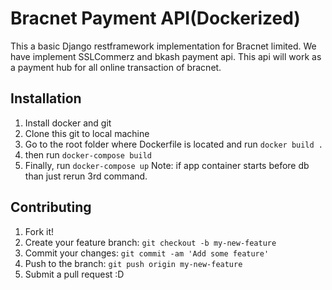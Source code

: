 # Bracnet Payment API(Dockerized)
This a basic Django restframework implementation for Bracnet limited. We have implement SSLCommerz and bkash payment api. This api will work as a payment hub for all online transaction of bracnet. 
## Installation
1. Install docker and git
2. Clone this git to local machine
3. Go to the root folder where Dockerfile is located and run `docker build .`
4. then run `docker-compose build`
5. Finally, run `docker-compose up`
Note: if app container starts before db than just rerun 3rd command.
## Contributing
1. Fork it!
2. Create your feature branch: `git checkout -b my-new-feature`
3. Commit your changes: `git commit -am 'Add some feature'`
4. Push to the branch: `git push origin my-new-feature`
5. Submit a pull request :D
